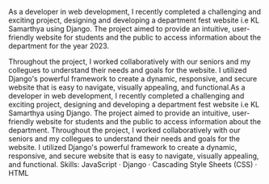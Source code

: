 As a developer in web development, I recently completed a challenging and exciting project, designing and developing a department fest website i.e KL Samarthya using Django. The project aimed to provide an intuitive, user-friendly website for students and the public to access information about the department for the year 2023.

Throughout the project, I worked collaboratively with our seniors and my collegues to understand their needs and goals for the website. I utilized Django's powerful framework to create a dynamic, responsive, and secure website that is easy to navigate, visually appealing, and functional.As a developer in web development, I recently completed a challenging and exciting project, designing and developing a department fest website i.e KL Samarthya using Django. The project aimed to provide an intuitive, user-friendly website for students and the public to access information about the department. Throughout the project, I worked collaboratively with our seniors and my collegues to understand their needs and goals for the website. I utilized Django's powerful framework to create a dynamic, responsive, and secure website that is easy to navigate, visually appealing, and functional.
Skills: JavaScript · Django · Cascading Style Sheets (CSS) · HTML



